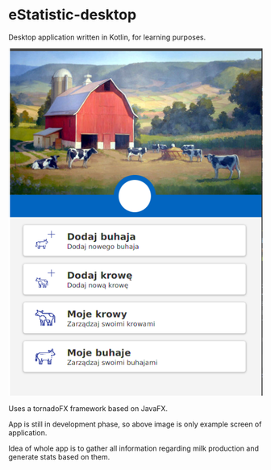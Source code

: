 # eStatistic-desktop

Desktop application written in Kotlin, for learning purposes.

![](image.png)

Uses a tornadoFX framework based on JavaFX. 

App is still in development phase, so above image is only example screen of application.

Idea of whole app is to gather all information regarding milk production and generate stats based on them.
